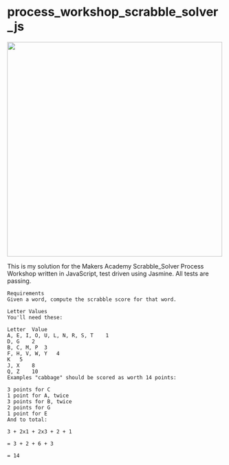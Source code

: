 # process_workshop_scrabble_solver_js

<img src="https://user-images.githubusercontent.com/75075773/116894874-7535dc00-ac2a-11eb-9bdb-ddeecb083bc8.jpeg" width="500"/>

This is my solution for the Makers Academy Scrabble_Solver Process Workshop written in JavaScript, test driven using Jasmine. All tests are passing.

```
Requirements
Given a word, compute the scrabble score for that word.

Letter Values
You'll need these:

Letter	Value
A, E, I, O, U, L, N, R, S, T	1
D, G	2
B, C, M, P	3
F, H, V, W, Y	4
K	5
J, X	8
Q, Z	10
Examples "cabbage" should be scored as worth 14 points:

3 points for C
1 point for A, twice
3 points for B, twice
2 points for G
1 point for E
And to total:

3 + 2x1 + 2x3 + 2 + 1

= 3 + 2 + 6 + 3

= 14

```
